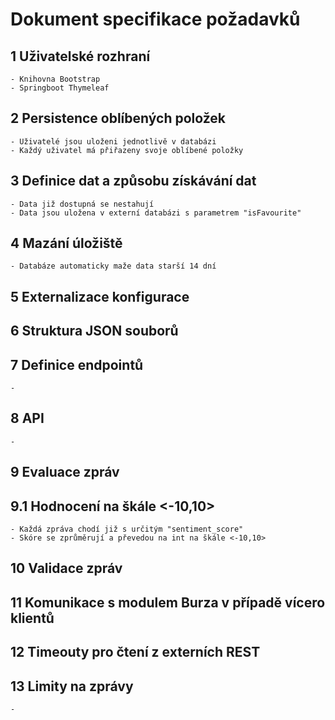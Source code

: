 # Dokument specifikace požadavků

## 1 Uživatelské rozhraní
    - Knihovna Bootstrap
    - Springboot Thymeleaf

## 2 Persistence oblíbených položek
    - Uživatelé jsou uloženi jednotlivě v databázi
    - Každý uživatel má přiřazeny svoje oblíbené položky

## 3 Definice dat a způsobu získávání dat
    - Data již dostupná se nestahují
    - Data jsou uložena v externí databázi s parametrem "isFavourite"

## 4 Mazání úložiště
    - Databáze automaticky maže data starší 14 dní

## 5 Externalizace konfigurace

## 6 Struktura JSON souborů


## 7 Definice endpointů
    - 
## 8 API
    - 
## 9 Evaluace zpráv

## 9.1 Hodnocení na škále <-10,10>
    - Každá zpráva chodí již s určitým "sentiment_score"
    - Skóre se zprůměrují a převedou na int na škále <-10,10>

## 10 Validace zpráv

## 11 Komunikace s modulem Burza v případě vícero klientů

## 12 Timeouty pro čtení z externích REST

## 13 Limity na zprávy
    - 